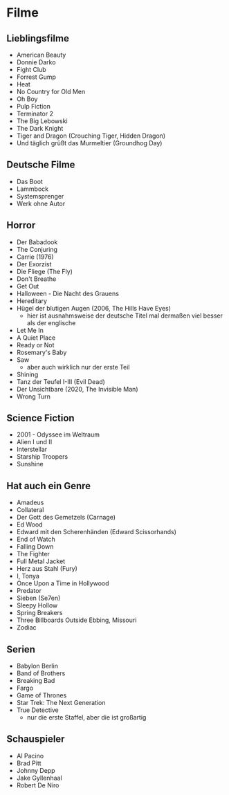 # Filme
## Lieblingsfilme
- American Beauty
- Donnie Darko
- Fight Club
- Forrest Gump
- Heat
- No Country for Old Men
- Oh Boy
- Pulp Fiction
- Terminator 2
- The Big Lebowski
- The Dark Knight
- Tiger and Dragon (Crouching Tiger, Hidden Dragon)
- Und täglich grüßt das Murmeltier (Groundhog Day)

## Deutsche Filme
- Das Boot
- Lammbock
- Systemsprenger
- Werk ohne Autor

## Horror
- Der Babadook
- The Conjuring
- Carrie (1976)
- Der Exorzist
- Die Fliege (The Fly)
- Don't Breathe
- Get Out
- Halloween - Die Nacht des Grauens
- Hereditary
- Hügel der blutigen Augen (2006, The Hills Have Eyes)
  - hier ist ausnahmsweise der deutsche Titel mal dermaßen viel besser als der
    englische
- Let Me In
- A Quiet Place
- Ready or Not
- Rosemary's Baby
- Saw
  - aber auch wirklich nur der erste Teil
- Shining
- Tanz der Teufel I-III (Evil Dead)
- Der Unsichtbare (2020, The Invisible Man)
- Wrong Turn

## Science Fiction
- 2001 - Odyssee im Weltraum
- Alien I und II
- Interstellar
- Starship Troopers
- Sunshine

## Hat auch ein Genre
- Amadeus
- Collateral
- Der Gott des Gemetzels (Carnage)
- Ed Wood
- Edward mit den Scherenhänden (Edward Scissorhands)
- End of Watch
- Falling Down
- The Fighter
- Full Metal Jacket
- Herz aus Stahl (Fury)
- I, Tonya
- Once Upon a Time in Hollywood
- Predator
- Sieben (Se7en)
- Sleepy Hollow
- Spring Breakers
- Three Billboards Outside Ebbing, Missouri
- Zodiac

## Serien
- Babylon Berlin
- Band of Brothers
- Breaking Bad
- Fargo
- Game of Thrones
- Star Trek: The Next Generation
- True Detective
  - nur die erste Staffel, aber die ist großartig

## Schauspieler
- Al Pacino
- Brad Pitt
- Johnny Depp
- Jake Gyllenhaal
- Robert De Niro
